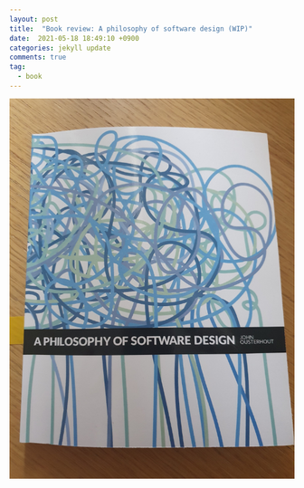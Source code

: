 ```yaml
---
layout: post
title:  "Book review: A philosophy of software design (WIP)"
date:  2021-05-18 18:49:10 +0900 
categories: jekyll update
comments: true
tag:
  - book
---
```


![My helpful screenshot](/img/2021-05-18.jpg)
